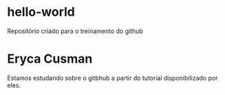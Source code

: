 # hello-world
Repositório criado para o treinamento do github
# Eryca Cusman
Estamos estudando sobre o gitbhub a partir do tutorial disponibilizado por eles.
